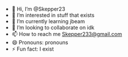 - 👋 Hi, I’m @Skepper23
- 👀 I’m interested in stuff that exists
- 🌱 I’m currently learning jbeam
- 💞️ I’m looking to collaborate on idk
- 📫 How to reach me Skepper233@gmail.com
- 😄 Pronouns: pronouns
- ⚡ Fun fact: I exist
